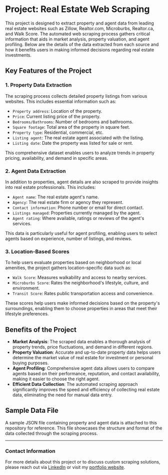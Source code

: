# Project: Real Estate Web Scraping

This project is designed to extract property and agent data from leading real estate websites such as Zillow, Realtor.com, Microburbs, Realtor.ca, and Walk Score. The automated web scraping process gathers critical information that aids in market analysis, property valuation, and agent profiling. Below are the details of the data extracted from each source and how it benefits users in making informed decisions regarding real estate investments.

## Key Features of the Project

### 1. Property Data Extraction
The scraping process collects detailed property listings from various websites. This includes essential information such as:
- `Property address`: Location of the property.
- `Price`: Current listing price of the property.
- `Bedrooms/Bathrooms`: Number of bedrooms and bathrooms.
- `Square footage`: Total area of the property in square feet.
- `Property type`: Residential, commercial, etc.
- `Listing agent`: The real estate agent associated with the listing.
- `Listing date`: Date the property was listed for sale or rent.

This comprehensive dataset enables users to analyze trends in property pricing, availability, and demand in specific areas.

### 2. Agent Data Extraction
In addition to properties, agent details are also scraped to provide insights into real estate professionals. This includes:
- `Agent name`: The real estate agent's name.
- `Agency`: The real estate firm or agency they represent.
- `Contact information`: Phone number or email for direct contact.
- `Listings managed`: Properties currently managed by the agent.
- `Agent rating`: Where available, ratings or reviews of the agent's services.

This data is particularly useful for agent profiling, enabling users to select agents based on experience, number of listings, and reviews.

### 3. Location-Based Scores
To help users evaluate properties based on neighborhood or local amenities, the project gathers location-specific data such as:
- `Walk Score`: Measures walkability and access to nearby services.
- `Microburbs Score`: Rates the neighborhood's lifestyle, culture, and environment.
- `Transit Score`: Rates public transportation access and convenience.

These scores help users make informed decisions based on the property's surroundings, enabling them to choose properties in areas that meet their lifestyle preferences.

## Benefits of the Project

- **Market Analysis**: The scraped data enables a thorough analysis of property trends, price fluctuations, and demand in different regions.
- **Property Valuation**: Accurate and up-to-date property data helps users determine the market value of real estate for investment or personal buying purposes.
- **Agent Profiling**: Comprehensive agent data allows users to compare agents based on their performance, reputation, and contact availability, making it easier to choose the right agent.
- **Efficient Data Collection**: The automated scraping approach significantly improves the speed and efficiency of collecting real estate data, eliminating the need for manual data entry.

## Sample Data File
A sample JSON file containing property and agent data is attached to this repository for reference. This file showcases the structure and format of the data collected through the scraping process.

---

### Contact Information
For more details about this project or to discuss custom scraping solutions, please reach out via [LinkedIn](https://www.linkedin.com/in/mominur--rahman/) or visit my [portfolio website](https://mominur.dev).

